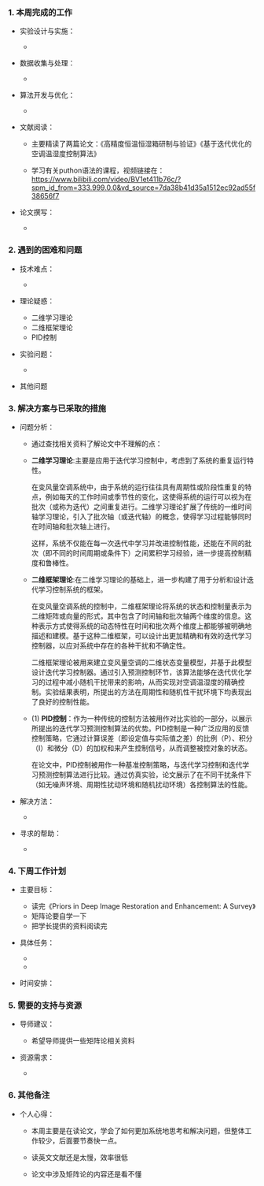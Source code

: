 ### 1. 本周完成的工作

*   实验设计与实施：

    *   

*   数据收集与处理：

    *   

*   算法开发与优化：

    *   

* 文献阅读：

  * 主要精读了两篇论文：《高精度恒温恒湿箱研制与验证》《基于迭代优化的空调温湿度控制算法》
    
  * 学习有关puthon语法的课程，视频链接在：https://www.bilibili.com/video/BV1et411b76c/?spm_id_from=333.999.0.0&vd_source=7da38b41d35a1512ec92ad55f38656f7

*   论文撰写：

    *   

### 2. 遇到的困难和问题

*   技术难点：

    *   

*   理论疑惑：

    *    二维学习理论
    *   二维框架理论
    * PID控制

*   实验问题：

    *   

*   其他问题

### 3. 解决方案与已采取的措施

* 问题分析：

  * 通过查找相关资料了解论文中不理解的点：

  *   **二维学习理论**:主要是应用于迭代学习控制中，考虑到了系统的重复运行特性。

      在变风量空调系统中，由于系统的运行往往具有周期性或阶段性重复的特点，例如每天的工作时间或季节性的变化，这使得系统的运行可以视为在批次（或称为迭代）之间重复进行。二维学习理论扩展了传统的一维时间轴学习理论，引入了批次轴（或迭代轴）的概念，使得学习过程能够同时在时间轴和批次轴上进行。

      这样，系统不仅能在每一次迭代中学习并改进控制性能，还能在不同的批次（即不同的时间周期或条件下）之间累积学习经验，进一步提高控制精度和鲁棒性。

  *   **二维框架理论**:在二维学习理论的基础上，进一步构建了用于分析和设计迭代学习控制系统的框架。

      在变风量空调系统的控制中，二维框架理论将系统的状态和控制量表示为二维矩阵或向量的形式，其中包含了时间轴和批次轴两个维度的信息。这种表示方式使得系统的动态特性在时间和批次两个维度上都能够被明确地描述和建模。基于这种二维框架，可以设计出更加精确和有效的迭代学习控制器，以应对系统中存在的各种干扰和不确定性。

      二维框架理论被用来建立变风量空调的二维状态变量模型，并基于此模型设计迭代学习控制器。通过引入预测控制环节，该算法能够在迭代优化学习的过程中减小随机干扰带来的影响，从而实现对空调温湿度的精确控制。实验结果表明，所提出的方法在周期性和随机性干扰环境下均表现出了良好的控制性能。

  *   (1)  **PID控制**：作为一种传统的控制方法被用作对比实验的一部分，以展示所提出的迭代学习预测控制算法的优势。PID控制是一种广泛应用的反馈控制策略，它通过计算误差（即设定值与实际值之差）的比例（P）、积分（I）和微分（D）的加权和来产生控制信号，从而调整被控对象的状态。

      在论文中，PID控制被用作一种基准控制策略，与迭代学习控制和迭代学习预测控制算法进行比较。通过仿真实验，论文展示了在不同干扰条件下（如无噪声环境、周期性扰动环境和随机扰动环境）各控制算法的性能。

*   解决方法：

    *   

*   寻求的帮助：

    *   

### 4. 下周工作计划

*   主要目标：

    *   读完《Priors in Deep Image Restoration and Enhancement: A Survey》
    *   矩阵论要自学一下
    *   把学长提供的资料阅读完
*   具体任务：

    - 
    - 

*   时间安排：

### **5. 需要的支持与资源**

*   导师建议：

    *   希望导师提供一些矩阵论相关资料
    
*   资源需求：

    *   

### 6. 其他备注

*   个人心得：

    * 本周主要是在读论文，学会了如何更加系统地思考和解决问题，但整体工作较少，后面要节奏快一点。
    
    * 读英文文献还是太慢，效率很低
    
    * 论文中涉及矩阵论的内容还是看不懂
    
      
